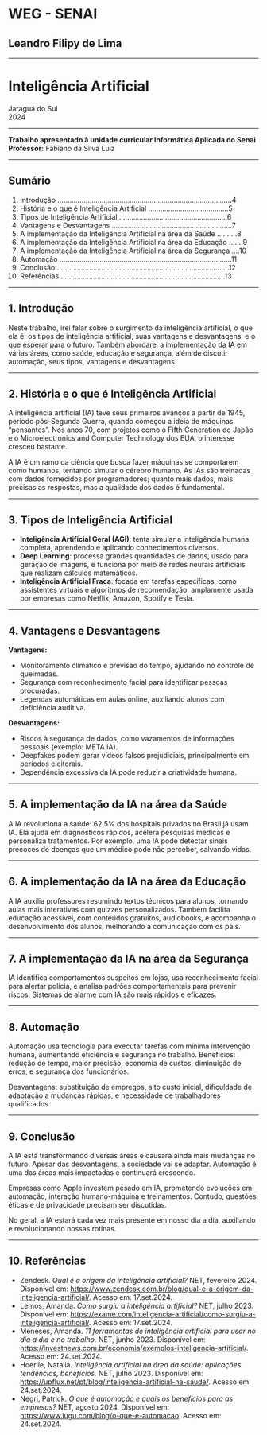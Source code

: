 # WEG - SENAI  

## Leandro Filipy de Lima  

---

# Inteligência Artificial

Jaraguá do Sul  
2024  

---

**Trabalho apresentado à unidade curricular Informática Aplicada do Senai**  
**Professor:** Fabiano da Silva Luiz  

---

## Sumário

1. Introdução .......................................................................................4  
2. História e o que é Inteligência Artificial ........................................5  
3. Tipos de Inteligência Artificial ......................................................6  
4. Vantagens e Desvantagens ............................................................7  
5. A implementação da Inteligência Artificial na área da Saúde ..........8  
6. A implementação da Inteligência Artificial na área da Educação .......9  
7. A implementação da Inteligência Artificial na área da Segurança ....10  
8. Automação ......................................................................................11  
9. Conclusão ......................................................................................12  
10. Referências ..................................................................................13  

---

## 1. Introdução

Neste trabalho, irei falar sobre o surgimento da inteligência artificial, o que ela é, os tipos de inteligência artificial, suas vantagens e desvantagens, e o que esperar para o futuro. Também abordarei a implementação da IA em várias áreas, como saúde, educação e segurança, além de discutir automação, seus tipos, vantagens e desvantagens.

---

## 2. História e o que é Inteligência Artificial

A inteligência artificial (IA) teve seus primeiros avanços a partir de 1945, período pós-Segunda Guerra, quando começou a ideia de máquinas “pensantes”. Nos anos 70, com projetos como o Fifth Generation do Japão e o Microelectronics and Computer Technology dos EUA, o interesse cresceu bastante.

A IA é um ramo da ciência que busca fazer máquinas se comportarem como humanos, tentando simular o cérebro humano. As IAs são treinadas com dados fornecidos por programadores; quanto mais dados, mais precisas as respostas, mas a qualidade dos dados é fundamental.

---

## 3. Tipos de Inteligência Artificial

- **Inteligência Artificial Geral (AGI)**: tenta simular a inteligência humana completa, aprendendo e aplicando conhecimentos diversos.  
- **Deep Learning**: processa grandes quantidades de dados, usado para geração de imagens, e funciona por meio de redes neurais artificiais que realizam cálculos matemáticos.  
- **Inteligência Artificial Fraca**: focada em tarefas específicas, como assistentes virtuais e algoritmos de recomendação, amplamente usada por empresas como Netflix, Amazon, Spotify e Tesla.

---

## 4. Vantagens e Desvantagens

**Vantagens:**  
- Monitoramento climático e previsão do tempo, ajudando no controle de queimadas.  
- Segurança com reconhecimento facial para identificar pessoas procuradas.  
- Legendas automáticas em aulas online, auxiliando alunos com deficiência auditiva.

**Desvantagens:**  
- Riscos à segurança de dados, como vazamentos de informações pessoais (exemplo: META IA).  
- Deepfakes podem gerar vídeos falsos prejudiciais, principalmente em períodos eleitorais.  
- Dependência excessiva da IA pode reduzir a criatividade humana.

---

## 5. A implementação da IA na área da Saúde

A IA revoluciona a saúde: 62,5% dos hospitais privados no Brasil já usam IA. Ela ajuda em diagnósticos rápidos, acelera pesquisas médicas e personaliza tratamentos. Por exemplo, uma IA pode detectar sinais precoces de doenças que um médico pode não perceber, salvando vidas.

---

## 6. A implementação da IA na área da Educação

A IA auxilia professores resumindo textos técnicos para alunos, tornando aulas mais interativas com quizzes personalizados. Também facilita educação acessível, com conteúdos gratuitos, audiobooks, e acompanha o desenvolvimento dos alunos, melhorando a comunicação com os pais.

---

## 7. A implementação da IA na área da Segurança

IA identifica comportamentos suspeitos em lojas, usa reconhecimento facial para alertar polícia, e analisa padrões comportamentais para prevenir riscos. Sistemas de alarme com IA são mais rápidos e eficazes.

---

## 8. Automação

Automação usa tecnologia para executar tarefas com mínima intervenção humana, aumentando eficiência e segurança no trabalho. Benefícios: redução de tempo, maior precisão, economia de custos, diminuição de erros, e segurança dos funcionários.

Desvantagens: substituição de empregos, alto custo inicial, dificuldade de adaptação a mudanças rápidas, e necessidade de trabalhadores qualificados.

---

## 9. Conclusão

A IA está transformando diversas áreas e causará ainda mais mudanças no futuro. Apesar das desvantagens, a sociedade vai se adaptar. Automação é uma das áreas mais impactadas e continuará crescendo.

Empresas como Apple investem pesado em IA, prometendo evoluções em automação, interação humano-máquina e treinamentos. Contudo, questões éticas e de privacidade precisam ser discutidas.

No geral, a IA estará cada vez mais presente em nosso dia a dia, auxiliando e revolucionando nossas rotinas.

---

## 10. Referências

- Zendesk. *Qual é a origem da inteligência artificial?* NET, fevereiro 2024. Disponível em: <https://www.zendesk.com.br/blog/qual-e-a-origem-da-inteligencia-artificial/>. Acesso em: 17.set.2024.  
- Lemos, Amanda. *Como surgiu a inteligência artificial?* NET, julho 2023. Disponível em: <https://exame.com/inteligencia-artificial/como-surgiu-a-inteligencia-artificial/>. Acesso em: 17.set.2024.  
- Meneses, Amanda. *11 ferramentas de inteligência artificial para usar no dia a dia e no trabalho.* NET, junho 2023. Disponível em: <https://investnews.com.br/economia/exemplos-inteligencia-artificial/>. Acesso em: 24.set.2024.  
- Hoerlle, Natalia. *Inteligência artificial na área da saúde: aplicações tendências, benefícios.* NET, julho 2023. Disponível em: <https://upflux.net/pt/blog/inteligencia-artificial-na-saude/>. Acesso em: 24.set.2024.  
- Negri, Patrick. *O que é automação e quais os benefícios para as empresas?* NET, agosto 2024. Disponível em: <https://www.iugu.com/blog/o-que-e-automacao>. Acesso em: 24.set.2024.  
